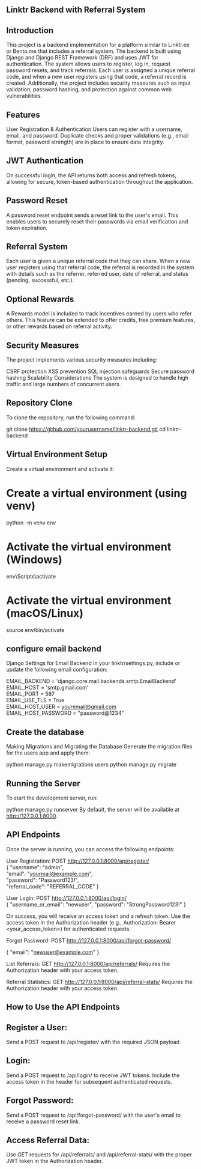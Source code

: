 ## Linktr Backend with Referral System
## Introduction
This project is a backend implementation for a platform similar to Linktr.ee or Bento.me that includes a referral system. The backend is built using Django and Django REST Framework (DRF) and uses JWT for authentication. The system allows users to register, log in, request password resets, and track referrals. Each user is assigned a unique referral code, and when a new user registers using that code, a referral record is created. Additionally, the project includes security measures such as input validation, password hashing, and protection against common web vulnerabilities.

## Features
User Registration & Authentication
Users can register with a username, email, and password. Duplicate checks and proper validations (e.g., email format, password strength) are in place to ensure data integrity.

## JWT Authentication
On successful login, the API returns both access and refresh tokens, allowing for secure, token-based authentication throughout the application.

## Password Reset
A password reset endpoint sends a reset link to the user's email. This enables users to securely reset their passwords via email verification and token expiration.

## Referral System
Each user is given a unique referral code that they can share. When a new user registers using that referral code, the referral is recorded in the system with details such as the referrer, referred user, date of referral, and status (pending, successful, etc.).

## Optional Rewards
A Rewards model is included to track incentives earned by users who refer others. This feature can be extended to offer credits, free premium features, or other rewards based on referral activity.

## Security Measures
The project implements various security measures including:

CSRF protection
XSS prevention
SQL injection safeguards
Secure password hashing
Scalability Considerations
The system is designed to handle high traffic and large numbers of concurrent users. 


## Repository Clone
To clone the repository, run the following command:

git clone https://github.com/yourusername/linktr-backend.git
cd linktr-backend


## Virtual Environment Setup
Create a virtual environment and activate it:

# Create a virtual environment (using venv)
python -m venv env

# Activate the virtual environment (Windows)
env\Scripts\activate

# Activate the virtual environment (macOS/Linux)
source env/bin/activate

## configure email backend
Django Settings for Email Backend
In your linktr/settings.py, include or update the following email configuration:

EMAIL_BACKEND = 'django.core.mail.backends.smtp.EmailBackend'<br>
EMAIL_HOST = 'smtp.gmail.com'<br>
EMAIL_PORT = 587<br>
EMAIL_USE_TLS = True<br>
EMAIL_HOST_USER = youremail@gmail.com<br>
EMAIL_HOST_PASSWORD = "password@1234"

## Create the database
Making Migrations and Migrating the Database
Generate the migration files for the users app and apply them:

python manage.py makemigrations users
python manage.py migrate

## Running the Server
To start the development server, run:

python manage.py runserver
By default, the server will be available at http://127.0.0.1:8000.

## API Endpoints
Once the server is running, you can access the following endpoints:

User Registration:
POST http://127.0.0.1:8000/api/register/<br>
{
  "username": "admin",<br>
  "email": "yourmail@example.com",<br>
  "password": "Password123!",<br>
  "referral_code": "REFERRAL_CODE"
}<br>

User Login:
POST http://127.0.0.1:8000/api/login/<br>
{
  "username_or_email": "newuser",
  "password": "StrongPassword123!"
}<br>

On success, you will receive an access token and a refresh token. Use the access token in the Authorization header (e.g., Authorization: Bearer <your_access_token>) for authenticated requests.

Forgot Password:
POST http://127.0.0.1:8000/api/forgot-password/<br>

{
  "email": "newuser@example.com"
}

List Referrals:
GET http://127.0.0.1:8000/api/referrals/
Requires the Authorization header with your access token.

Referral Statistics:
GET http://127.0.0.1:8000/api/referral-stats/
Requires the Authorization header with your access token.

## How to Use the API Endpoints
<h2>Register a User:</h2>
Send a POST request to /api/register/ with the required JSON payload.<br>
<h2>Login:</h2>
Send a POST request to /api/login/ to receive JWT tokens. Include the access token in the header for subsequent authenticated requests.<br>
<h2>Forgot Password:</h2>
Send a POST request to /api/forgot-password/ with the user's email to receive a password reset link.<br>
<h2>Access Referral Data:</h2>
Use GET requests for /api/referrals/ and /api/referral-stats/ with the proper JWT token in the Authorization header.
